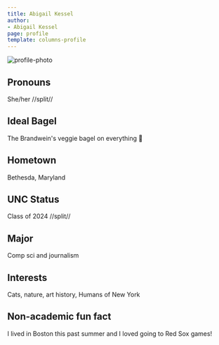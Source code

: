 ```yaml
---
title: Abigail Kessel
author:
- Abigail Kessel
page: profile
template: columns-profile
---
```


![profile-photo](../../../static/profile-photos/roseabig_pic.png)

## Pronouns
She/her
//split//

## Ideal Bagel
The Brandwein's veggie bagel on everything 🥯

## Hometown
Bethesda, Maryland

## UNC Status
Class of 2024
//split//

## Major
Comp sci and journalism

## Interests
Cats, nature, art history, Humans of New York

## Non-academic fun fact
I lived in Boston this past summer and I loved going to Red Sox games!